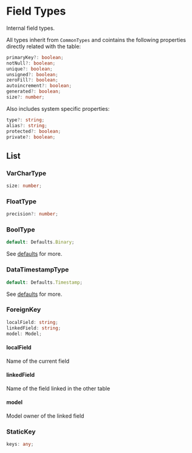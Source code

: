 # Field Types

Internal field types.

All types inherit from `CommonTypes` and cointains the following properties directly related with the table:

```typescript
primaryKey?: boolean;
notNull?: boolean;
unique?: boolean;
unsigned?: boolean;
zeroFill?: boolean;
autoincrement?: boolean;
generated?: boolean;
size?: number;
```

Also includes system specific properties:

```typescript
type?: string;
alias?: string;
protected?: boolean;
private?: boolean;
```

## List

### VarCharType

```typescript
size: number;
```

### FloatType

```typescript
precision?: number;
```

### BoolType

```typescript
default: Defaults.Binary;
```

See [defaults](https://github.com/unicoderns/orm/blob/master/docs/fields/defaults.md) for more.

### DataTimestampType

```typescript
default: Defaults.Timestamp;
```

See [defaults](https://github.com/unicoderns/orm/blob/master/docs/fields/defaults.md) for more.

### ForeignKey

```typescript
localField: string;
linkedField: string;
model: Model;
```

#### localField

Name of the current field

#### linkedField

Name of the field linked in the other table

#### model

Model owner of the linked field

### StaticKey

```typescript
keys: any;
```
